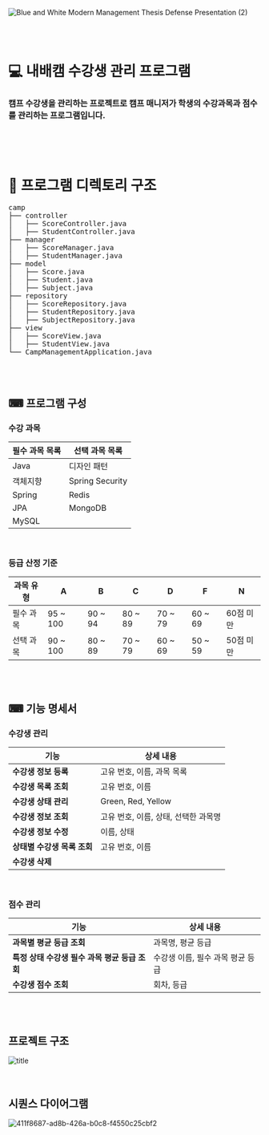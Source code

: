 ![Blue and White Modern Management Thesis Defense Presentation (2)](https://github.com/user-attachments/assets/4fda19ea-38c1-4446-9754-527e79d9d73a)

<br><br>

# 💻 내배캠 수강생 관리 프로그램

### 캠프 수강생을 관리하는 프로젝트로 캠프 매니저가 학생의 수강과목과 점수를 관리하는 프로그램입니다.

<br><br><br>



# 📍 프로그램 디렉토리 구조
<pre>
camp
├── controller
│   ├── ScoreController.java
│   ├── StudentController.java
├── manager
│   ├── ScoreManager.java
│   ├── StudentManager.java
├── model
│   ├── Score.java
│   ├── Student.java
│   ├── Subject.java
├── repository
│   ├── ScoreRepository.java
│   ├── StudentRepository.java
│   ├── SubjectRepository.java
├── view
│   ├── ScoreView.java
│   ├── StudentView.java
└── CampManagementApplication.java
</pre>


<br><br>

## ⌨ 프로그램 구성

### 수강 과목

| 필수 과목 목록 | 선택 과목 목록 |
| --- | --- |
| Java | 디자인 패턴 |
| 객체지향 | Spring Security |
| Spring | Redis |
| JPA | MongoDB |
| MySQL |

<br>

### 등급 산정 기준

| 과목 유형 | A | B | C | D | F | N |
| --- | --- | --- | --- | --- | --- | --- |
| 필수 과목 | 95 ~ 100 | 90 ~ 94 | 80 ~ 89 | 70 ~ 79 | 60 ~ 69 | 60점 미만 |
| 선택 과목 | 90 ~ 100 | 80 ~ 89 | 70 ~ 79 | 60 ~ 69 | 50 ~ 59 | 50점 미만 |


<br><br>

## ⌨ 기능 명세서

### 수강생 관리

| 기능 | 상세 내용 |
| --- | --- |
| **수강생 정보 등록** | 고유 번호, 이름, 과목 목록 |
| **수강생 목록 조회** | 고유 번호, 이름 |
| **수강생 상태 관리** | Green, Red, Yellow |
| **수강생 정보 조회** | 고유 번호, 이름, 상태, 선택한 과목명 |
| **수강생 정보 수정** | 이름, 상태 |
| **상태별 수강생 목록 조회** | 고유 번호, 이름 |
| **수강생 삭제** |  |

<br>

### 점수 관리

| 기능 | 상세 내용 |
| --- | --- |
| **과목별 평균 등급 조회** | 과목명, 평균 등급 |
| **특정 상태 수강생 필수 과목 평균 등급 조회** | 수강생 이름, 필수 과목 평균 등급 |
| **수강생 점수 조회** | 회차, 등급 |

<br><br>

## 프로젝트 구조

![title](https://teamsparta.notion.site/image/https%3A%2F%2Fprod-files-secure.s3.us-west-2.amazonaws.com%2F83c75a39-3aba-4ba4-a792-7aefe4b07895%2F21a1b188-1ace-4090-bdc4-36a137632bcd%2FUntitled_diagram-2024-08-07-230712.png?table=block&id=b4c60ccd-dc30-4daa-968b-13bdab2e27df&spaceId=83c75a39-3aba-4ba4-a792-7aefe4b07895&width=2000&userId=&cache=v2)

<br> 

## 시퀀스 다이어그램

![411f8687-ad8b-426a-b0c8-f4550c25cbf2](https://github.com/user-attachments/assets/6dce5104-79e3-4404-b52c-83138c40156e)
